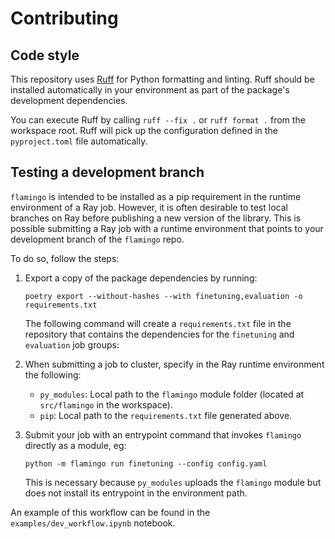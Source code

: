# Contributing

## Code style

This repository uses [Ruff](https://docs.astral.sh/ruff/) for Python formatting and linting.
Ruff should be installed automatically in your environment as part of the package's
development dependencies.

You can execute Ruff by calling `ruff --fix .` or `ruff format .` from the workspace root.
Ruff will pick up the configuration defined in the `pyproject.toml` file automatically.

## Testing a development branch

`flamingo` is intended to be installed as a pip requirement in the runtime environment of a Ray job.
However, it is often desirable to test local branches on Ray before publishing a new version of the library.
This is possible submitting a Ray job with a runtime environment that points to your 
development branch of the `flamingo` repo.

To do so, follow the steps:

1. Export a copy of the package dependencies by running:

    ```
    poetry export --without-hashes --with finetuning,evaluation -o requirements.txt
    ```

    The following command will create a `requirements.txt` file in the repository 
    that contains the dependencies for the `finetuning` and `evaluation` job groups:

2. When submitting a job to cluster, specify in the Ray runtime environment the following:

    - `py_modules`: Local path to the `flamingo` module folder (located at `src/flamingo` in the workspace).
    - `pip`: Local path to the `requirements.txt` file generated above.

3. Submit your job with an entrypoint command that invokes `flamingo` directly as a module, eg:

    ```
    python -m flamingo run finetuning --config config.yaml
    ```

    This is necessary because `py_modules` uploads the `flamingo` module
    but does not install its entrypoint in the environment path.

An example of this workflow can be found in the `examples/dev_workflow.ipynb` notebook.

